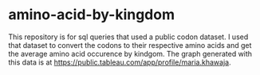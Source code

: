 # amino-acid-by-kingdom
This repository is for sql queries that used a public codon dataset. I used that dataset to convert the 
codons to their respective amino acids and get the average amino acid occurence by kindgom. The graph generated with this data is at 
https://public.tableau.com/app/profile/maria.khawaja.
